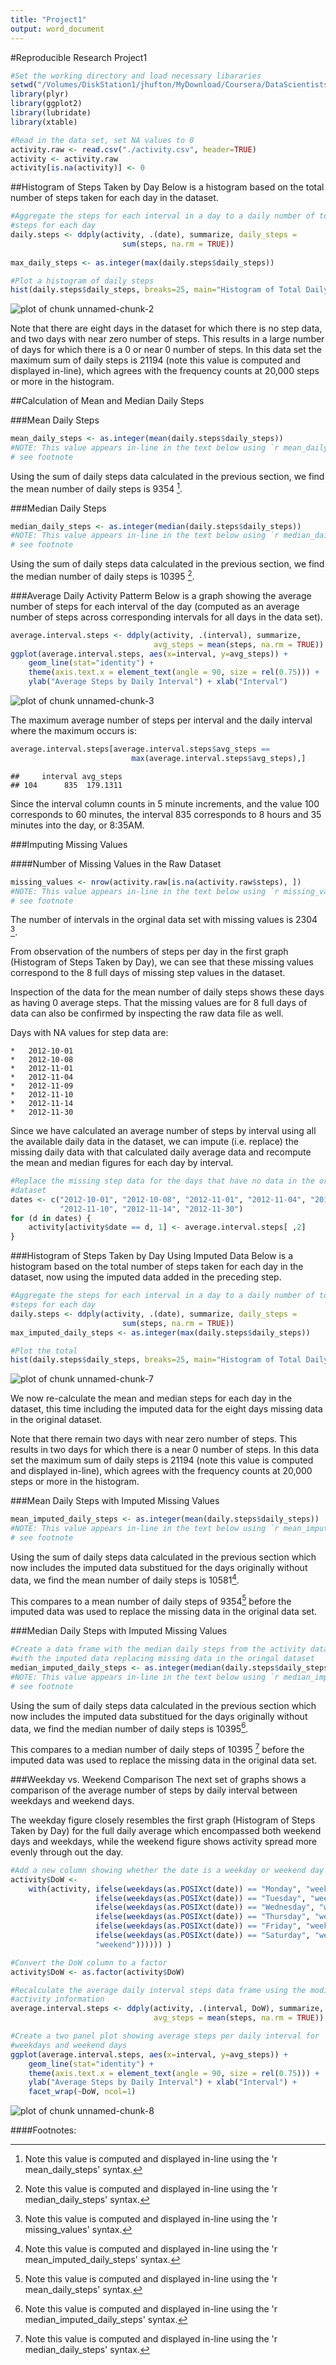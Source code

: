 ```yaml
---
title: "Project1"
output: word_document
---
```


#Reproducible Research Project1


```r
#Set the working directory and load necessary libararies
setwd("/Volumes/DiskStation1/jhufton/MyDownload/Coursera/DataScientistsToolbox/ReproducableResearch/CourseProject1/RepData_PeerAssessment1")
library(plyr)
library(ggplot2)
library(lubridate)
library(xtable)

#Read in the data set, set NA values to 0
activity.raw <- read.csv("./activity.csv", header=TRUE)
activity <- activity.raw
activity[is.na(activity)] <- 0
```

##Histogram of Steps Taken by Day
Below is a histogram based on the total number of steps taken for each day in the 
dataset.  


```r
#Aggregate the steps for each interval in a day to a daily number of total 
#steps for each day
daily.steps <- ddply(activity, .(date), summarize, daily_steps = 
                         sum(steps, na.rm = TRUE))
                         
max_daily_steps <- as.integer(max(daily.steps$daily_steps))

#Plot a histogram of daily steps
hist(daily.steps$daily_steps, breaks=25, main="Histogram of Total Daily Steps", xlab="Total Daily Steps")
```

![plot of chunk unnamed-chunk-2](figure/unnamed-chunk-2-1.png) 

Note that there are eight days in the dataset for which there is no
step data, and two days with near zero number of steps.  This results in a large number of days for which there is a 0
or near 0 number of steps.  In this data set the maximum sum of daily steps is 
21194 (note this value is computed and displayed in-line), which 
agrees with the frequency counts at 20,000 steps or more in the histogram.

##Calculation of Mean and Median Daily Steps

###Mean Daily Steps


```r
mean_daily_steps <- as.integer(mean(daily.steps$daily_steps))
#NOTE: This value appears in-line in the text below using `r mean_daily_steps`
# see footnote
```
Using the sum of daily steps data calculated in the previous section, we find the
mean number of daily steps is 9354 [^1].

[^1]: Note this value is computed and displayed in-line using the \'r mean_daily_steps\' syntax.

###Median Daily Steps


```r
median_daily_steps <- as.integer(median(daily.steps$daily_steps))
#NOTE: This value appears in-line in the text below using `r median_daily_steps`
# see footnote
```
Using the sum of daily steps data calculated in the previous section, we find the
median number of daily steps is 10395 [^2].

[^2]: Note this value is computed and displayed in-line using the \'r median_daily_steps\' syntax.

###Average Daily Activity Patterm
Below is a graph showing the average number of steps for each interval of the day 
(computed as an average number of steps across corresponding intervals for all
days in the data set).


```r
average.interval.steps <- ddply(activity, .(interval), summarize, 
                                avg_steps = mean(steps, na.rm = TRUE))
ggplot(average.interval.steps, aes(x=interval, y=avg_steps)) + 
    geom_line(stat="identity") + 
    theme(axis.text.x = element_text(angle = 90, size = rel(0.75))) + 
    ylab("Average Steps by Daily Interval") + xlab("Interval")
```

![plot of chunk unnamed-chunk-3](figure/unnamed-chunk-3-1.png) 

The maximum average number of steps per interval and the daily interval where 
the maximum occurs is:


```r
average.interval.steps[average.interval.steps$avg_steps == 
                           max(average.interval.steps$avg_steps),]
```

```
##     interval avg_steps
## 104      835  179.1311
```

Since the interval column counts in 5 minute increments, and the value 100 
corresponds to 60 minutes, the interval 835 corresponds to 8 hours and 35 
minutes into the day, or 8:35AM.

###Imputing Missing Values

####Number of Missing Values in the Raw Dataset


```r
missing_values <- nrow(activity.raw[is.na(activity.raw$steps), ])
#NOTE: This value appears in-line in the text below using `r missing_value`
# see footnote
```

The number of intervals in the orginal data set with missing values is 
2304 [^3].

[^3]: Note this value is computed and displayed in-line using the \'r missing_values\' syntax.

From observation of the numbers of steps per day in the first graph (Histogram 
of Steps Taken by Day), we can see that these missing values correspond to the 8 
full days of missing step values in the dataset.  

Inspection of the data for the mean number of daily steps shows these days as 
having 0 average steps.  That the missing values are for 8 full days of data 
can also be confirmed by inspecting the raw data file as well.

Days with NA values for step data are:

    *   2012-10-01
    *   2012-10-08
    *   2012-11-01
    *   2012-11-04
    *   2012-11-09
    *   2012-11-10
    *   2012-11-14
    *   2012-11-30

Since we have calculated an average number of steps by interval using all the 
available daily data in the dataset, we can impute (i.e. replace) the missing 
daily data with that calculated daily average data and recompute the mean and 
median figures for each day by interval.


```r
#Replace the missing step data for the days that have no data in the original
#dataset
dates <- c("2012-10-01", "2012-10-08", "2012-11-01", "2012-11-04", "2012-11-09", 
           "2012-11-10", "2012-11-14", "2012-11-30")
for (d in dates) { 
    activity[activity$date == d, 1] <- average.interval.steps[ ,2]
}
```
###Histogram of Steps Taken by Day Using Imputed Data
Below is a histogram based on the total number of steps taken for each day in the 
dataset, now using the imputed data added in the preceding step.  


```r
#Aggregate the steps for each interval in a day to a daily number of total 
#steps for each day
daily.steps <- ddply(activity, .(date), summarize, daily_steps = 
                         sum(steps, na.rm = TRUE))
max_imputed_daily_steps <- as.integer(max(daily.steps$daily_steps))

#Plot the total 
hist(daily.steps$daily_steps, breaks=25, main="Histogram of Total Daily Steps", xlab="Total Daily Steps")
```

![plot of chunk unnamed-chunk-7](figure/unnamed-chunk-7-1.png) 

We now re-calculate the mean and median steps for each day in the dataset, this
time including the imputed data for the eight days missing data in the original
dataset.

Note that there remain two days with near zero number of steps.  This results in 
two days for which there is a near 0 number of steps.  In this data set the 
maximum sum of daily steps is 21194 (note this value is computed
and displayed in-line), which agrees with the frequency counts at 20,000 steps 
or more in the histogram.

###Mean Daily Steps with Imputed Missing Values


```r
mean_imputed_daily_steps <- as.integer(mean(daily.steps$daily_steps))
#NOTE: This value appears in-line in the text below using `r mean_imputed_daily_steps`
# see footnote
```
Using the sum of daily steps data calculated in the previous section which now
includes the imputed data substitued for the days originally without data, we 
find the mean number of daily steps is 10581[^4].

[^4]: Note this value is computed and displayed in-line using the \'r mean_imputed_daily_steps\' syntax.

This compares to a mean number of daily steps of 9354[^5] before 
the imputed data was used to replace the missing data in the original data set.

[^5]: Note this value is computed and displayed in-line using the \'r mean_daily_steps\' syntax.

###Median Daily Steps with Imputed Missing Values


```r
#Create a data frame with the median daily steps from the activity data
#with the imputed data replacing missing data in the oringal dataset
median_imputed_daily_steps <- as.integer(median(daily.steps$daily_steps))
#NOTE: This value appears in-line in the text below using `r median_imputed_daily_steps`
# see footnote
```
Using the sum of daily steps data calculated in the previous section which now
includes the imputed data substitued for the days originally without data, we 
find the median number of daily steps is 10395[^6].

[^6]: Note this value is computed and displayed in-line using the \'r median_imputed_daily_steps\' syntax.

This compares to a median number of daily steps of 10395 [^7] 
before the imputed data was used to replace the missing data in the original data set.

[^7]: Note this value is computed and displayed in-line using the \'r median_daily_steps\' syntax.

###Weekday vs. Weekend Comparison
The next set of graphs shows a comparison of the average number of steps by 
daily interval between weekdays and weekend days.

The weekday figure closely resembles the first graph (Histogram of Steps Taken 
by Day) for the full daily average which encompassed both weekend days and 
weekdays, while the weekend figure shows activity spread more evenly through 
out the day.  

```r
#Add a new column showing whether the date is a weekday or weekend day
activity$DoW <- 
    with(activity, ifelse(weekdays(as.POSIXct(date)) == "Monday", "weekday",
                   ifelse(weekdays(as.POSIXct(date)) == "Tuesday", "weekday",
                   ifelse(weekdays(as.POSIXct(date)) == "Wednesday", "weekday",
                   ifelse(weekdays(as.POSIXct(date)) == "Thursday", "weekday",
                   ifelse(weekdays(as.POSIXct(date)) == "Friday", "weekday",
                   ifelse(weekdays(as.POSIXct(date)) == "Saturday", "weekend", 
                   "weekend")))))) )

#Convert the DoW column to a factor
activity$DoW <- as.factor(activity$DoW)

#Recalculate the average daily interval steps data frame using the modified 
#activity information
average.interval.steps <- ddply(activity, .(interval, DoW), summarize, 
                                avg_steps = mean(steps, na.rm = TRUE))

#Create a two panel plot showing average steps per daily interval for 
#weekdays and weekend days
ggplot(average.interval.steps, aes(x=interval, y=avg_steps)) + 
    geom_line(stat="identity") + 
    theme(axis.text.x = element_text(angle = 90, size = rel(0.75))) + 
    ylab("Average Steps by Daily Interval") + xlab("Interval") + 
    facet_wrap(~DoW, ncol=1)
```

![plot of chunk unnamed-chunk-8](figure/unnamed-chunk-8-1.png) 

####Footnotes:

